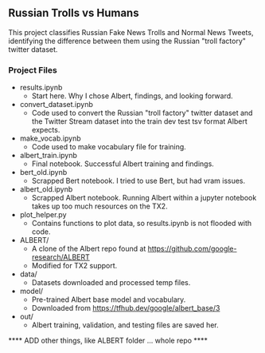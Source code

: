 ## Russian Trolls vs Humans

This project classifies Russian Fake News Trolls and Normal News Tweets, identifying the difference between them using the Russian "troll factory" twitter dataset.

### Project Files

- results.ipynb
    + Start here.  Why I chose Albert, findings, and looking forward.
- convert_dataset.ipynb
    + Code used to convert the Russian "troll factory" twitter dataset and the Twitter Stream dataset into the train dev test tsv format Albert expects.
- make_vocab.ipynb
    + Code used to make vocabulary file for training.
- albert_train.ipynb
    + Final notebook.  Successful Albert training and findings.
- bert_old.ipynb
    + Scrapped Bert notebook.  I tried to use Bert, but had vram issues.
- albert_old.ipynb
    + Scrapped Albert notebook.  Running Albert within a jupyter notebook takes up too much resources on the TX2.
- plot_helper.py
    + Contains functions to plot data, so results.ipynb is not flooded with code.
- ALBERT/
    + A clone of the Albert repo found at https://github.com/google-research/ALBERT
    + Modified for TX2 support.
- data/
    + Datasets downloaded and processed temp files.
- model/
    + Pre-trained Albert base model and vocabulary.
    + Downloaded from https://tfhub.dev/google/albert_base/3
- out/
    + Albert training, validation, and testing files are saved her.

**** ADD other things, like ALBERT folder ... whole repo ****